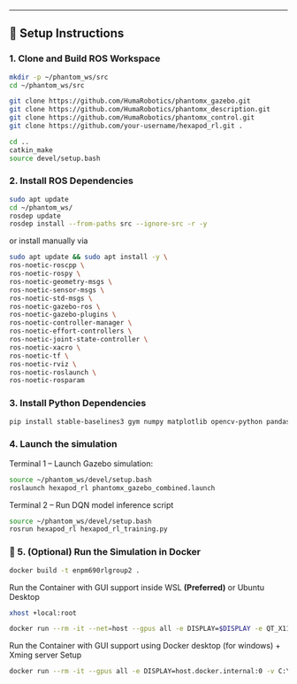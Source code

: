 
---

## 🔧 Setup Instructions

### 1. Clone and Build ROS Workspace

```bash
mkdir -p ~/phantom_ws/src
cd ~/phantom_ws/src

git clone https://github.com/HumaRobotics/phantomx_gazebo.git
git clone https://github.com/HumaRobotics/phantomx_description.git
git clone https://github.com/HumaRobotics/phantomx_control.git
git clone https://github.com/your-username/hexapod_rl.git .

cd ..
catkin_make
source devel/setup.bash
```

### 2. Install ROS Dependencies
```bash
sudo apt update
cd ~/phantom_ws/
rosdep update
rosdep install --from-paths src --ignore-src -r -y
```
or install manually via

```bash
sudo apt update && sudo apt install -y \
ros-noetic-roscpp \
ros-noetic-rospy \
ros-noetic-geometry-msgs \
ros-noetic-sensor-msgs \
ros-noetic-std-msgs \
ros-noetic-gazebo-ros \
ros-noetic-gazebo-plugins \
ros-noetic-controller-manager \
ros-noetic-effort-controllers \
ros-noetic-joint-state-controller \
ros-noetic-xacro \
ros-noetic-tf \
ros-noetic-rviz \
ros-noetic-roslaunch \
ros-noetic-rosparam
```
### 3. Install Python Dependencies
```bash
pip install stable-baselines3 gym numpy matplotlib opencv-python pandas PyYAML
```

### 4. Launch the simulation
Terminal 1 – Launch Gazebo simulation:
```bash
source ~/phantom_ws/devel/setup.bash
roslaunch hexapod_rl phantomx_gazebo_combined.launch
```
Terminal 2 – Run DQN model inference script
```bash
source ~/phantom_ws/devel/setup.bash
rosrun hexapod_rl hexapod_rl_training.py
```

### 🐳 5. (Optional) Run the Simulation in Docker
```bash
docker build -t enpm690rlgroup2 .
```
Run the Container with GUI support inside WSL **(Preferred)** or Ubuntu Desktop

```bash
xhost +local:root

docker run --rm -it --net=host --gpus all -e DISPLAY=$DISPLAY -e QT_X11_NO_MITSHM=1 -v /tmp/.X11-unix:/tmp/.X11-unix -v ~/phantom_ws:/root/phantom_ws enpm690rlgroup2

```

Run the Container with GUI support using Docker desktop (for windows) + Xming server Setup
```bash
docker run --rm -it --gpus all -e DISPLAY=host.docker.internal:0 -v C:\Users\YourUsername\phantom_ws:/root/phantom_ws enpm690rlgroup2
```

